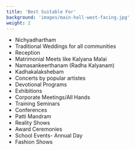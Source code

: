 ```yaml
---
title: 'Best Suitable For'
background: 'images/main-hall-west-facing.jpg'
weight: 2
---
```


- Nichyadhartham
- Traditional Weddings for all communities
- Reception
- Matrimonial Meets like Kalyana Malai
- Namasankeerthanam (Radha Kalyanam)
- Kadhakalakshebam
- Concerts by popular artistes
- Devotional Programs
- Exhibitions
- Corporate Meetings/All Hands
- Training Seminars
- Conferences
- Patti Mandram
- Reality Shows
- Award Ceremonies
- School Events- Annual Day
- Fashion Shows
